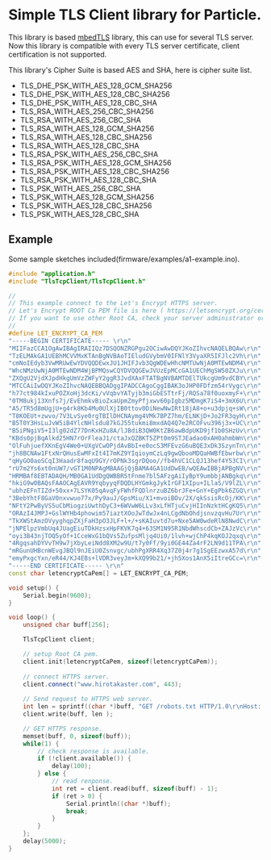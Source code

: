 # Simple TLS Client library for Particle.
This library is based [mbedTLS](https://tls.mbed.org/)  library, this can use for several TLS server. Now this library is compatible with every TLS server certificate, client certification is not supported.

This library's Cipher Suite is based AES and SHA, here is cipher suite list.
* TLS_DHE_PSK_WITH_AES_128_GCM_SHA256
* TLS_DHE_PSK_WITH_AES_128_CBC_SHA256
* TLS_DHE_PSK_WITH_AES_128_CBC_SHA
* TLS_RSA_WITH_AES_256_CBC_SHA256
* TLS_RSA_WITH_AES_256_CBC_SHA
* TLS_RSA_WITH_AES_128_GCM_SHA256
* TLS_RSA_WITH_AES_128_CBC_SHA256
* TLS_RSA_WITH_AES_128_CBC_SHA
* TLS_RSA_PSK_WITH_AES_256_CBC_SHA
* TLS_RSA_PSK_WITH_AES_128_GCM_SHA256
* TLS_RSA_PSK_WITH_AES_128_CBC_SHA256
* TLS_RSA_PSK_WITH_AES_128_CBC_SHA
* TLS_PSK_WITH_AES_256_CBC_SHA
* TLS_PSK_WITH_AES_128_GCM_SHA256
* TLS_PSK_WITH_AES_128_CBC_SHA256
* TLS_PSK_WITH_AES_128_CBC_SHA


## Example
Some sample sketches included(firmware/examples/a1-example.ino).

```C++
#include "application.h"
#include "TlsTcpClient/TlsTcpClient.h"

// 
// This example connect to the Let's Encrypt HTTPS server.
// Let's Encrypt ROOT Ca PEM file is here ( https://letsencrypt.org/certificates/ )
// If you want to use other Root CA, check your server administrator or own Root CA pem.
//
#define LET_ENCRYPT_CA_PEM                                              \
"-----BEGIN CERTIFICATE----- \r\n"                                      \
"MIIFazCCA1OgAwIBAgIRAIIQz7DSQONZRGPgu2OCiwAwDQYJKoZIhvcNAQELBQAw\r\n"  \
"TzELMAkGA1UEBhMCVVMxKTAnBgNVBAoTIEludGVybmV0IFNlY3VyaXR5IFJlc2Vh\r\n"  \
"cmNoIEdyb3VwMRUwEwYDVQQDEwxJU1JHIFJvb3QgWDEwHhcNMTUwNjA0MTEwNDM4\r\n"  \
"WhcNMzUwNjA0MTEwNDM4WjBPMQswCQYDVQQGEwJVUzEpMCcGA1UEChMgSW50ZXJu\r\n"  \
"ZXQgU2VjdXJpdHkgUmVzZWFyY2ggR3JvdXAxFTATBgNVBAMTDElTUkcgUm9vdCBY\r\n"  \
"MTCCAiIwDQYJKoZIhvcNAQEBBQADggIPADCCAgoCggIBAK3oJHP0FDfzm54rVygc\r\n"  \
"h77ct984kIxuPOZXoHj3dcKi/vVqbvYATyjb3miGbESTtrFj/RQSa78f0uoxmyF+\r\n"  \
"0TM8ukj13Xnfs7j/EvEhmkvBioZxaUpmZmyPfjxwv60pIgbz5MDmgK7iS4+3mX6U\r\n"  \
"A5/TR5d8mUgjU+g4rk8Kb4Mu0UlXjIB0ttov0DiNewNwIRt18jA8+o+u3dpjq+sW\r\n"  \
"T8KOEUt+zwvo/7V3LvSye0rgTBIlDHCNAymg4VMk7BPZ7hm/ELNKjD+Jo2FR3qyH\r\n"  \
"B5T0Y3HsLuJvW5iB4YlcNHlsdu87kGJ55tukmi8mxdAQ4Q7e2RCOFvu396j3x+UC\r\n"  \
"B5iPNgiV5+I3lg02dZ77DnKxHZu8A/lJBdiB3QW0KtZB6awBdpUKD9jf1b0SHzUv\r\n"  \
"KBds0pjBqAlkd25HN7rOrFleaJ1/ctaJxQZBKT5ZPt0m9STJEadao0xAH0ahmbWn\r\n"  \
"OlFuhjuefXKnEgV4We0+UXgVCwOPjdAvBbI+e0ocS3MFEvzG6uBQE3xDk3SzynTn\r\n"  \
"jh8BCNAw1FtxNrQHusEwMFxIt4I7mKZ9YIqioymCzLq9gwQbooMDQaHWBfEbwrbw\r\n"  \
"qHyGO0aoSCqI3Haadr8faqU9GY/rOPNk3sgrDQoo//fb4hVC1CLQJ13hef4Y53CI\r\n"  \
"rU7m2Ys6xt0nUW7/vGT1M0NPAgMBAAGjQjBAMA4GA1UdDwEB/wQEAwIBBjAPBgNV\r\n"  \
"HRMBAf8EBTADAQH/MB0GA1UdDgQWBBR5tFnme7bl5AFzgAiIyBpY9umbbjANBgkq\r\n"  \
"hkiG9w0BAQsFAAOCAgEAVR9YqbyyqFDQDLHYGmkgJykIrGF1XIpu+ILlaS/V9lZL\r\n"  \
"ubhzEFnTIZd+50xx+7LSYK05qAvqFyFWhfFQDlnrzuBZ6brJFe+GnY+EgPbk6ZGQ\r\n"  \
"3BebYhtF8GaV0nxvwuo77x/Py9auJ/GpsMiu/X1+mvoiBOv/2X/qkSsisRcOj/KK\r\n"  \
"NFtY2PwByVS5uCbMiogziUwthDyC3+6WVwW6LLv3xLfHTjuCvjHIInNzktHCgKQ5\r\n"  \
"ORAzI4JMPJ+GslWYHb4phowim57iaztXOoJwTdwJx4nLCgdNbOhdjsnvzqvHu7Ur\r\n"  \
"TkXWStAmzOVyyghqpZXjFaH3pO3JLF+l+/+sKAIuvtd7u+Nxe5AW0wdeRlN8NwdC\r\n"  \
"jNPElpzVmbUq4JUagEiuTDkHzsxHpFKVK7q4+63SM1N95R1NbdWhscdCb+ZAJzVc\r\n"  \
"oyi3B43njTOQ5yOf+1CceWxG1bQVs5ZufpsMljq4Ui0/1lvh+wjChP4kqKOJ2qxq\r\n"  \
"4RgqsahDYVvTH9w7jXbyLeiNdd8XM2w9U/t7y0Ff/9yi0GE44Za4rF2LN9d11TPA\r\n"  \
"mRGunUHBcnWEvgJBQl9nJEiU0Zsnvgc/ubhPgXRR4Xq37Z0j4r7g1SgEEzwxA57d\r\n"  \
"emyPxgcYxn/eR44/KJ4EBs+lVDR3veyJm+kXQ99b21/+jh5Xos1AnX5iItreGCc=\r\n"  \
"-----END CERTIFICATE----- \r\n"
const char letencryptCaPem[] = LET_ENCRYPT_CA_PEM;

void setup() {
    Serial.begin(9600);
}

void loop() {
    unsigned char buff[256];

    TlsTcpClient client;

    // setup Root CA pem.
    client.init(letencryptCaPem, sizeof(letencryptCaPem));
    
    // connect HTTPS server.
    client.connect("www.hirotakaster.com", 443);
    
    // Send request to HTTPS web server.
    int len = sprintf((char *)buff, "GET /robots.txt HTTP/1.0\r\nHost: www.hirotakaster.com\r\nContent-Length: 0\r\n\r\n");
    client.write(buff, len );

    // GET HTTPS response.
    memset(buff, 0, sizeof(buff));
    while(1) {
        // check response is available.
        if (!client.available()) {
            delay(100);
        } else {
            // read renponse.
            int ret = client.read(buff, sizeof(buff) - 1);
            if (ret > 0) {
                Serial.println((char *)buff);
                break;
            }
        }
    };
    delay(5000);
}

```
